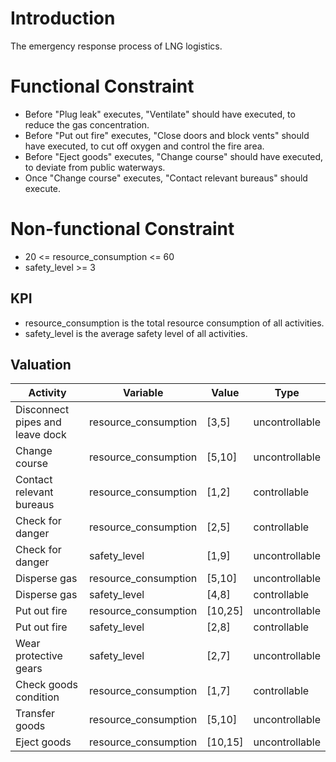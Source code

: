 # Introduction

The emergency response process of LNG logistics.

# Functional Constraint

* Before "Plug leak" executes, "Ventilate" should have executed, to reduce the gas concentration.
* Before "Put out fire" executes, "Close doors and block vents" should have executed, to cut off oxygen and control the fire area.
* Before "Eject goods" executes, "Change course" should have executed, to deviate from public waterways.
* Once "Change course" executes, "Contact relevant bureaus" should execute.

# Non-functional Constraint

* 20 <= resource_consumption <= 60
* safety_level >= 3

## KPI

* resource_consumption is the total resource consumption of all activities.
* safety_level is the average safety level of all activities.

## Valuation

| Activity | Variable | Value | Type |
| ---- | ---- | ---- | ---- |
| Disconnect pipes and leave dock | resource_consumption | \[3,5\] | uncontrollable |
| Change course | resource_consumption | \[5,10\] | uncontrollable |
| Contact relevant bureaus | resource_consumption | \[1,2\] | controllable |
| Check for danger | resource_consumption | \[2,5\] | controllable |
| Check for danger | safety_level | \[1,9\] | uncontrollable |
| Disperse gas | resource_consumption | \[5,10\] | uncontrollable |
| Disperse gas | safety_level | \[4,8\] | controllable |
| Put out fire | resource_consumption | \[10,25\] | uncontrollable |
| Put out fire | safety_level | \[2,8\] | controllable |
| Wear protective gears | safety_level | \[2,7\] | uncontrollable |
| Check goods condition | resource_consumption | \[1,7\] | controllable |
| Transfer goods | resource_consumption | \[5,10\] | uncontrollable |
| Eject goods | resource_consumption | \[10,15\] | uncontrollable |
